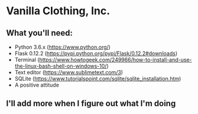 # Vanilla Clothing, Inc.

## What you'll need:
- Python 3.6.x (https://www.python.org/)
- Flask 0.12.2 (https://pypi.python.org/pypi/Flask/0.12.2#downloads)
- Terminal (https://www.howtogeek.com/249966/how-to-install-and-use-the-linux-bash-shell-on-windows-10/)
- Text editor (https://www.sublimetext.com/3)
- SQLite (https://www.tutorialspoint.com/sqlite/sqlite_installation.htm)
- A positive attitude

## I'll add more when I figure out what I'm doing